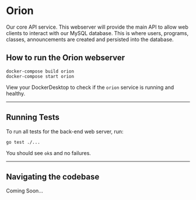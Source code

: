 # Orion

Our core API service. This webserver will provide the main API to allow web clients to interact with our MySQL database. This is where users, programs, classes, announcements are created and persisted into the database.

## How to run the Orion webserver

```unix
docker-compose build orion
docker-compose start orion
```

View your DockerDesktop to check if the `orion` service is running and healthy.

---

## Running Tests

To run all tests for the back-end web server, run:
```
go test ./...
```
You should see `ok`s and no failures.

---

## Navigating the codebase

Coming Soon...